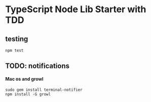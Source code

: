 # TypeScript Node Lib Starter with TDD

## testing

```
npm test
```

## TODO: notifications 

#### Mac os and growl

```
sudo gem install terminal-notifier
npm install -G growl
```

